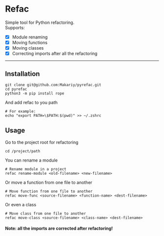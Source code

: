 
# Refac 
Simple tool for Python refactoring. \
Supports:
-[x] Module renaming
-[x] Moving functions
-[x] Moving classes
-[x] Correcting imports after all the refactoring

---

## Installation 
```{bash} 
git clone git@github.com:Makariy/pyrefac.git 
cd pyrefac 
python3 -m pip install rope  
```

And add refac to you path 
```{bash}
# For example: 
echo "export PATH=\$PATH:$(pwd)" >> ~/.zshrc
```

## Usage
Go to the project root for refactoring
```{bash}
cd /project/path 
```

You can rename a module
```{bash}
# Rename module in a project
refac rename-module <old-filename> <new-filename>
```

Or move a function from one file to another
```{bash}
# Move function from one file to another 
refac move-func <source-filename> <function-name> <dest-filename>
```

Or even a class
```{bash}
# Move class from one file to another
refac move-class <source-filename> <class-name> <dest-filename>
```

#### Note: all the imports are corrected after refactoring!



